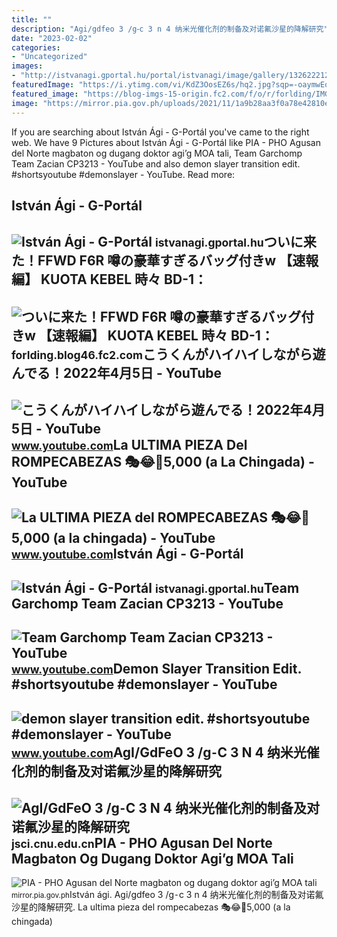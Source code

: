 ```yaml
---
title: ""
description: "Agi/gdfeo 3 /g⁃c 3 n 4 纳米光催化剂的制备及对诺氟沙星的降解研究"
date: "2023-02-02"
categories:
- "Uncategorized"
images:
- "http://istvanagi.gportal.hu/portal/istvanagi/image/gallery/1326222128_99.jpg"
featuredImage: "https://i.ytimg.com/vi/KdZ3OosEZ6s/hq2.jpg?sqp=-oaymwEoCOADEOgC8quKqQMcGADwAQH4Ad4EgAK4CIoCDAgAEAEYZSBMKGMwDw==&amp;rs=AOn4CLCfzFvJaPoNerKMbSKycXF-fCyaDA"
featured_image: "https://blog-imgs-15-origin.fc2.com/f/o/r/forlding/IMG_0266.jpg"
image: "https://mirror.pia.gov.ph/uploads/2021/11/1a9b28aa3f0a78e42810ec6feceaeab1-800-1200.jpeg"
---
```


If you are searching about István Ági - G-Portál you've came to the right web. We have 9 Pictures about István Ági - G-Portál like PIA - PHO Agusan del Norte magbaton og dugang doktor agi’g MOA tali, Team Garchomp Team Zacian CP3213 - YouTube and also demon slayer transition edit. #shortsyoutube #demonslayer - YouTube. Read more:

István Ági - G-Portál
---------------------

 ![István Ági - G-Portál](http://istvanagi.gportal.hu/portal/istvanagi/image/gallery/1326222128_99.jpg) <small>istvanagi.gportal.hu</small>ついに来た！FFWD F6R 噂の豪華すぎるバッグ付きw 【速報編】 KUOTA KEBEL 時々 BD-1：
-------------------------------------------------------

 ![ついに来た！FFWD F6R 噂の豪華すぎるバッグ付きw 【速報編】 KUOTA KEBEL 時々 BD-1：](https://blog-imgs-15-origin.fc2.com/f/o/r/forlding/IMG_0266.jpg) <small>forlding.blog46.fc2.com</small>こうくんがハイハイしながら遊んでる！2022年4月5日 - YouTube
-------------------------------------

 ![こうくんがハイハイしながら遊んでる！2022年4月5日 - YouTube](https://i.ytimg.com/vi/H2fAEMesIjo/maxresdefault.jpg?sqp=-oaymwEmCIAKENAF8quKqQMa8AEB-AH-CYAC0AWKAgwIABABGGUgXyhTMA8=&rs=AOn4CLCJYSghky0o-ilndxvg6fCYAda1ug) <small>www.youtube.com</small>La ULTIMA PIEZA Del ROMPECABEZAS 🎭😂🧘5,000 (a La Chingada) - YouTube
-------------------------------------------------------------------

 ![La ULTIMA PIEZA del ROMPECABEZAS 🎭😂🧘5,000 (a la chingada) - YouTube](https://i.ytimg.com/vi/KdZ3OosEZ6s/hq2.jpg?sqp=-oaymwEoCOADEOgC8quKqQMcGADwAQH4Ad4EgAK4CIoCDAgAEAEYZSBMKGMwDw==&rs=AOn4CLCfzFvJaPoNerKMbSKycXF-fCyaDA) <small>www.youtube.com</small>István Ági - G-Portál
---------------------

 ![István Ági - G-Portál](http://istvanagi.gportal.hu/portal/istvanagi/image/gallery/1326222123_21.jpg) <small>istvanagi.gportal.hu</small>Team Garchomp Team Zacian CP3213 - YouTube
------------------------------------------

 ![Team Garchomp Team Zacian CP3213 - YouTube](https://i.ytimg.com/vi/HYLCwcE-Dgc/maxres2.jpg?sqp=-oaymwEoCIAKENAF8quKqQMcGADwAQH4AYwCgALgA4oCDAgAEAEYRSBHKGUwDw==&rs=AOn4CLC_ulBvmvqa2cf2uT56Qfk3FCYaDA) <small>www.youtube.com</small>Demon Slayer Transition Edit. #shortsyoutube #demonslayer - YouTube
-------------------------------------------------------------------

 ![demon slayer transition edit. #shortsyoutube #demonslayer - YouTube](https://i.ytimg.com/vi/1rKI7fcMCek/maxres2.jpg?sqp=-oaymwEoCIAKENAF8quKqQMcGADwAQH4Ad4EgAK4CIoCDAgAEAEYZSBUKFAwDw==&rs=AOn4CLD1e_ipFm11LMwo65ZJRV7Kyk38pg) <small>www.youtube.com</small>AgI/GdFeO 3 /g⁃C 3 N 4 纳米光催化剂的制备及对诺氟沙星的降解研究
-------------------------------------------

 ![AgI/GdFeO 3 /g⁃C 3 N 4 纳米光催化剂的制备及对诺氟沙星的降解研究](http://jsci.cnu.edu.cn/HTMLfile/2021/5/images/603d56cd8625d3c59093efc02b0e8335.jpg) <small>jsci.cnu.edu.cn</small>PIA - PHO Agusan Del Norte Magbaton Og Dugang Doktor Agi’g MOA Tali
-------------------------------------------------------------------

 ![PIA - PHO Agusan del Norte magbaton og dugang doktor agi’g MOA tali](https://mirror.pia.gov.ph/uploads/2021/11/1a9b28aa3f0a78e42810ec6feceaeab1-800-1200.jpeg) <small>mirror.pia.gov.ph</small>István ági. Agi/gdfeo 3 /g⁃c 3 n 4 纳米光催化剂的制备及对诺氟沙星的降解研究. La ultima pieza del rompecabezas 🎭😂🧘5,000 (a la chingada)
